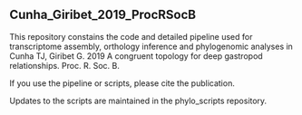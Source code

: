 ## Cunha_Giribet_2019_ProcRSocB

This repository constains the code and detailed pipeline used for transcriptome assembly, orthology inference and phylogenomic analyses in Cunha TJ, Giribet G. 2019 A congruent topology for deep gastropod relationships. Proc. R. Soc. B.

If you use the pipeline or scripts, please cite the publication.

Updates to the scripts are maintained in the phylo_scripts repository.
